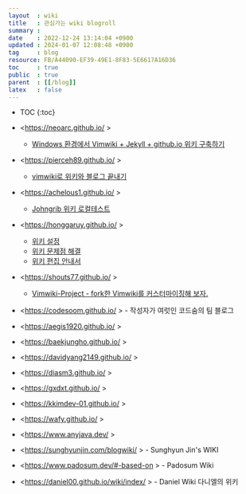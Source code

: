 ```yaml
---
layout  : wiki
title   : 관심가는 wiki blogroll
summary : 
date    : 2022-12-24 13:14:04 +0900
updated : 2024-01-07 12:08:48 +0900
tag     : blog
resource: FB/A44090-EF39-49E1-8F83-5E6617A16D36
toc     : true
public  : true
parent  : [[/blog]]
latex   : false
---
```

* TOC
{:toc}

- <https://neoarc.github.io/ >
    - [Windows 환경에서 Vimwiki + Jekyll + github.io 위키 구축하기](https://neoarc.github.io/wiki/wiki_on_github_io/ )
- <https://pierceh89.github.io/ >
    - [vimwiki로 위키와 블로그 끝내기]( https://pierceh89.github.io/blog/2020/06/03/vimwiki-blog/ )
- <https://achelous1.github.io/ >
    - [Johngrib 위키 로컬테스트]( https://achelous1.github.io/wiki/blog-testing-method/ )
- <https://honggaruy.github.io/ >
    - [위키 설정]( https://honggaruy.github.io/wiki/Wiki-Setting-Category/ )
    - [위키 문제점 해결](https://honggaruy.github.io/wiki/wiki-troubleshooting/ )
    - [위키 편집 안내서]( https://honggaruy.github.io/wiki/wiki-update-guide/ )
- <https://shouts77.github.io/ >
    - [Vimwiki-Project - fork한 Vimwiki를 커스터마이징해 보자.]( https://shouts77.github.io/wiki/Vimwiki-Project/ )

- <https://codesoom.github.io/ > - 작성자가 여럿인 코드숨의 팀 블로그
- <https://aegis1920.github.io/ >
- <https://baekjungho.github.io/ >
- <https://davidyang2149.github.io/ >
- <https://diasm3.github.io/ >
- <https://gxdxt.github.io/ >
- <https://kkimdev-01.github.io/ >
- <https://wafy.github.io/ >
- <https://www.anyjava.dev/ >
- <https://sunghyunjin.com/blogwiki/ > - Sunghyun Jin's WIKI
- <https://www.padosum.dev/#-based-on > - Padosum Wiki
- <https://daniel00.github.io/wiki/index/ > - Daniel Wiki 다니엘의 위키

